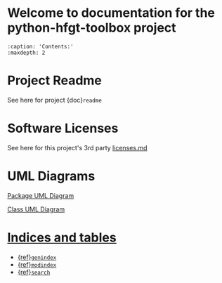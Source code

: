 # Welcome to documentation for the python-hfgt-toolbox project

```{toctree}
:caption: 'Contents:'
:maxdepth: 2
```

# Project Readme

See here for project {doc}`readme`

# Software Licenses

See here for this project's 3rd party [licenses.md](./licenses.md)

# UML Diagrams

<a href="_static/packages.html">Package UML Diagram

<a href="_static/classes.html">Class UML Diagram

# Indices and tables

- {ref}`genindex`
- {ref}`modindex`
- {ref}`search`

